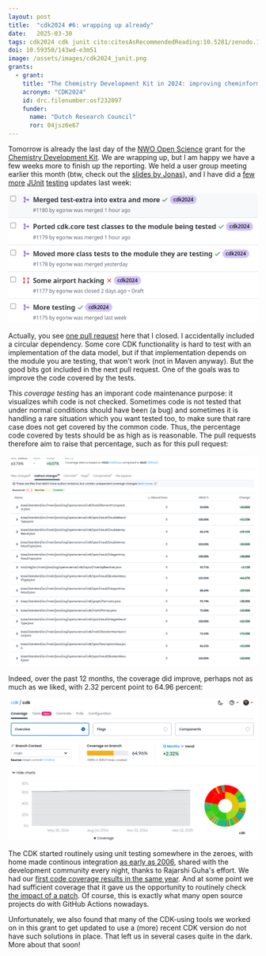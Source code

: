 ```yaml
---
layout: post
title:  "cdk2024 #6: wrapping up already"
date:   2025-03-30
tags: cdk2024 cdk junit cito:citesAsRecommendedReading:10.5281/zenodo.15058009
doi: 10.59350/143wd-e3m51
image: /assets/images/cdk2024_junit.png
grants:
  - grant:
    title: "The Chemistry Development Kit in 2024: improving cheminformatics research"
    acronym: "CDK2024"
    id: drc.filenumber:osf232097
    funder:
      name: "Dutch Research Council"
      ror: 04jsz6e67
---
```


Tomorrow is already the last day of the [NWO Open Science](https://www.nwo.nl/en/researchprogrammes/open-science/open-science-fund) grant
for the [Chemistry Development Kit](https://cdk.github.io/). We are wrapping up, but I am happy we have a few weeks more
to finish up the reporting. We held a user group meeting earlier this month (btw, check out the [slides by Jonas](https://doi.org/10.5281/zenodo.15058009)),
and I have did a [few](https://github.com/cdk/cdk/pull/1175) [more](https://github.com/cdk/cdk/pull/1178)
[JUnit](https://github.com/cdk/cdk/pull/1179) [testing](https://github.com/cdk/cdk/pull/1180) updates last week:

![](/assets/images/cdk2024_junit.png)

Actually, you see [one pull request](https://github.com/cdk/cdk/pull/1177) here that I closed. I accidentally included a
circular dependency. Some core CDK functionality is hard to test with an implementation of the data model, but if that
implementation depends on the module you are testing, that won't work (not in Maven anyway). But the good bits got included
in the next pull request. One of the goals was to improve the code covered by the tests.

This *coverage testing* has an imporant code maintenance purpose: it visualizes whih code is not checked. Sometimes
code is not tested that under normal conditions should have been (a bug) and sometimes it is handling a rare situation
which you want tested too, to make sure that rare case does not get covered by the common code. Thus, the percentage
code covered by tests should be as high as is reasonable. The pull requests therefore aim to raise that percentage,
such as for this pull request:

![](/assets/images/cdk2024_coverage.png)

Indeed, over the past 12 months, the coverage did improve, perhaps not as much as we liked, with 2.32 percent point
to 64.96 percent:

![](/assets/images/cdk2024_coverage2.png)

The CDK started routinely using unit testing somewhere in the zeroes, with home made continous integration
[as early as 2006](https://chem-bla-ics.linkedchemistry.info/2006/05/01/nightly-cdk-builds-now-available.html),
shared with the development community every night, thanks to Rajarshi Guha's effort. We had our
[first code coverage results in the same year](https://chem-bla-ics.linkedchemistry.info/2006/11/28/code-coverage-making-sure-your-code-is.html).
And at some point we had sufficient coverage that it gave us the opportunity to routinely check
[the impact of a patch](https://chem-bla-ics.linkedchemistry.info/2007/11/07/comparing-junit-test-results-between.html).
Of course, this is exactly what many open source projects do with GitHub Actions nowadays.

Unfortunately, we also found that many of the CDK-using tools we worked on in this grant to get updated to
use a (more) recent CDK version do not have such solutions in place. That left us in several cases quite
in the dark. More about that soon!
